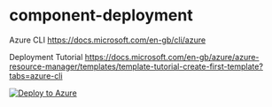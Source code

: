 # component-deployment

Azure CLI https://docs.microsoft.com/en-gb/cli/azure

Deployment Tutorial https://docs.microsoft.com/en-gb/azure/azure-resource-manager/templates/template-tutorial-create-first-template?tabs=azure-cli

[![Deploy to Azure](https://azuredeploy.net/deploybutton.png)](https://azuredeploy.net/?repository=https://github.com/clazureroom/component-deployment/tree/master/redis-cache)

